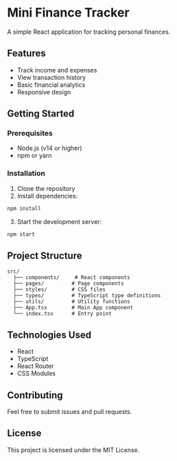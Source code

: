 # Mini Finance Tracker

A simple React application for tracking personal finances.

## Features

- Track income and expenses
- View transaction history
- Basic financial analytics
- Responsive design

## Getting Started

### Prerequisites

- Node.js (v14 or higher)
- npm or yarn

### Installation

1. Clone the repository
2. Install dependencies:
```bash
npm install
```
3. Start the development server:
```bash
npm start
```

## Project Structure

```
src/
  ├── components/     # React components
  ├── pages/         # Page components
  ├── styles/        # CSS files
  ├── types/         # TypeScript type definitions
  ├── utils/         # Utility functions
  ├── App.tsx        # Main App component
  └── index.tsx      # Entry point
```

## Technologies Used

- React
- TypeScript
- React Router
- CSS Modules

## Contributing

Feel free to submit issues and pull requests.

## License

This project is licensed under the MIT License. 